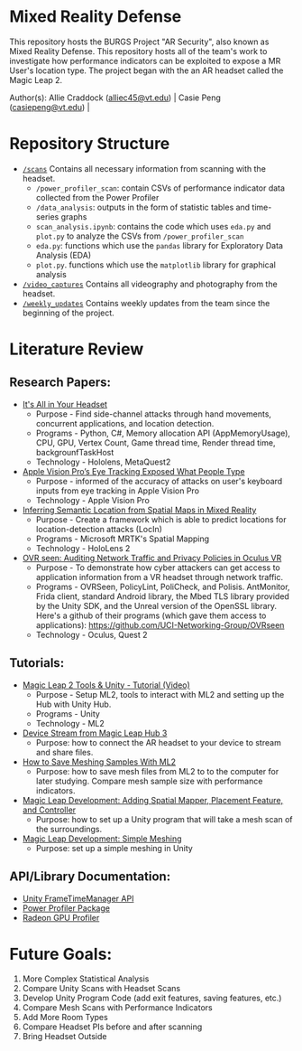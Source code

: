 # Mixed Reality Defense 

This repository hosts the BURGS Project "AR Security", also known as Mixed Reality Defense. This repository hosts all of the team's work to investigate how performance indicators can be exploited to expose a MR User's location type. The project began with the an AR headset called the Magic Leap 2. 

Author(s): 
Allie Craddock (alliec45@vt.edu) | 
Casie Peng (casiepeng@vt.edu) | 

# Repository Structure 
 
 - [`/scans`](https://github.com/alliec45/mixed_reality_defense/tree/main/scans) Contains all necessary information from scanning with the headset. 
    - `/power_profiler_scan`: contain CSVs of performance indicator data collected from the Power Profiler
    - `/data_analysis`: outputs in the form of statistic tables and time-series graphs
    - `scan_analysis.ipynb`: contains the code which uses `eda.py` and `plot.py` to analyze the CSVs from `/power_profiler_scan`
    - `eda.py`: functions which use the `pandas` library for Exploratory Data Analysis (EDA)
    - `plot.py`. functions which use the `matplotlib` library for graphical analysis  
- [`/video_captures`](https://github.com/alliec45/mixed_reality_defense/tree/main/video_captures) Contains all videography and photography from the headset. 
- [`/weekly_updates`](https://github.com/alliec45/mixed_reality_defense/tree/main/weekly_updates) Contains weekly updates from the team since the beginning of the project. 

# Literature Review 
## Research Papers:
- [It's All in Your Headset](https://www.usenix.org/system/files/sec23fall-prepub-131-zhang-yicheng.pdf)
    - Purpose - Find side-channel attacks through hand movements, concurrent applications, and location detection. 
    - Programs - Python, C#, Memory allocation API (AppMemoryUsage), CPU, GPU, Vertex Count, Game thread time, Render thread time, backgrounfTaskHost
    - Technology - Hololens, MetaQuest2
- [Apple Vision Pro’s Eye Tracking Exposed What People Type](https://nam04.safelinks.protection.outlook.com/?url=https%3A%2F%2Fwww.wired.com%2Fstory%2Fapple-vision-pro-persona-eye-tracking-spy-typing%2F&data=05%7C02%7Ccasiepeng%40vt.edu%7C3f171c6378b241fd2df408dcd382f7ba%7C6095688410ad40fa863d4f32c1e3a37a%7C0%7C0%7C638617806691080948%7CUnknown%7CTWFpbGZsb3d8eyJWIjoiMC4wLjAwMDAiLCJQIjoiV2luMzIiLCJBTiI6Ik1haWwiLCJXVCI6Mn0%3D%7C0%7C%7C%7C&sdata=XhRvlu5DaztAClu0slOXyrVsUOf8wvRaxJPwVpEvSAI%3D&reserved=0)
    - Purpose - informed of the accuracy of attacks on user's keyboard inputs from eye tracking in Apple Vision Pro
    - Technology - Apple Vision Pro 
- [Inferring Semantic Location from Spatial Maps in Mixed Reality](https://habiba-farrukh.github.io/files/LocIn.pdf)
    - Purpose - Create a framework which is able to predict locations for location-detection attacks (LocIn)
    - Programs - Microsoft MRTK's Spatial Mapping 
    - Technology - HoloLens 2
- [OVR seen: Auditing Network Traffic and Privacy Policies in Oculus VR](https://www.usenix.org/system/files/sec22-trimananda.pdf)
    - Purpose - To demonstrate how cyber attackers can get access to application information from a VR headset through network traffic. 
    - Programs - OVRSeen, PolicyLint, PoliCheck, and Polisis. AntMonitor, Frida client, standard Android library, the Mbed TLS library provided by the Unity SDK, and the Unreal version of the OpenSSL library. Here's a github of their programs (which gave them access to applications): https://github.com/UCI-Networking-Group/OVRseen 
    - Technology - Oculus, Quest 2

## Tutorials: 
- [Magic Leap 2 Tools & Unity - Tutorial (Video)](https://www.youtube.com/watch?v=KqH0zv3e2AY)
    - Purpose - Setup ML2, tools to interact with ML2 and setting up the Hub with Unity Hub. 
    - Programs - Unity
    - Technology - ML2  
- [Device Stream from Magic Leap Hub 3](https://www.magicleap.care/hc/en-us/articles/6589955346957-Device-Stream)
    - Purpose: how to connect the AR headset to your device to stream and share files. 
- [How to Save Meshing Samples With ML2](https://forum.magicleap.cloud/t/how-to-save-meshes-from-ml2-meshing-sample-or-the-spaces-app/4040/4?u=alliec45)
    - Purpose: how to save mesh files from ML2 to to the computer for later studying. Compare mesh sample size with performance indicators. 
- [Magic Leap Development: Adding Spatial Mapper, Placement Feature, and Controller](https://www.youtube.com/watch?v=Ols3g_BHv1I)
    - Purpose: how to set up a Unity program that will take a mesh scan of the surroundings. 
- [Magic Leap Development: Simple Meshing](https://developer-docs.magicleap.cloud/docs/guides/unity/perception/meshing/unity-simple-meshing/)
    - Purpose: set up a simple meshing in Unity

## API/Library Documentation:
- [Unity FrameTimeManager API](https://unity.com/blog/engine-platform/detecting-performance-bottlenecks-with-unity-frame-timing-manager)
- [Power Profiler Package](https://developer-docs.magicleap.cloud/docs/device/power/power-profiler/#)
- [Radeon GPU Profiler](https://developer-docs.magicleap.cloud/docs/guides/developer-tools/lumin-aosp-tools/radeon-gpu-profiler/)

# Future Goals: 
1. More Complex Statistical Analysis
2. Compare Unity Scans with Headset Scans
3. Develop Unity Program Code (add exit features, saving features, etc.)
4. Compare Mesh Scans with Performance Indicators
5. Add More Room Types
6. Compare Headset PIs before and after scanning
7. Bring Headset Outside 
